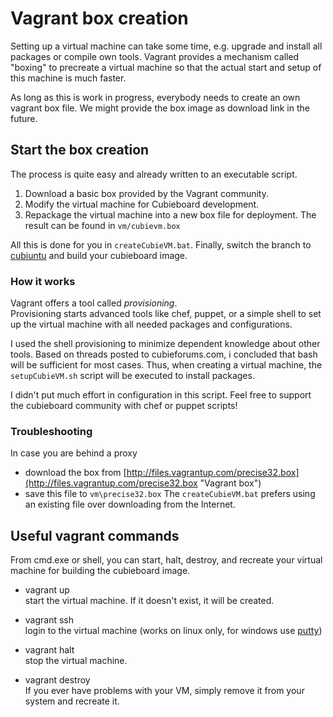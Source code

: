 # Vagrant box creation

Setting up a virtual machine can take some time, e.g. upgrade and install all packages or compile own tools.
Vagrant provides a mechanism called "boxing" to precreate a virtual machine so that the actual start and setup of this machine is much faster.

As long as this is work in progress, everybody needs to create an own vagrant box file. We might provide the box image as download link in the future.

## Start the box creation

The process is quite easy and already written to an executable script.

1. Download a basic box provided by the Vagrant community.
1. Modify the virtual machine for Cubieboard development.
1. Repackage the virtual machine into a new box file for deployment. The result can be found in `vm/cubievm.box`

All this is done for you in `createCubieVM.bat`.
Finally, switch the branch to [cubiuntu](../cubiuntu "cubiuntu") and build your cubieboard image. 


### How it works

Vagrant offers a tool called *provisioning*.<br>
Provisioning starts advanced tools like chef, puppet, or a simple shell to set up the virtual machine with all needed packages and configurations.

I used the shell provisioning to minimize dependent knowledge about other tools.
Based on threads posted to cubieforums.com, i concluded that bash will be sufficient for most cases.
Thus, when creating a virtual machine, the `setupCubieVM.sh` script will be executed to install packages.

I didn't put much effort in configuration in this script.
Feel free to support the cubieboard community with chef or puppet scripts!

### Troubleshooting
In case you are behind a proxy

 - download the box from [http://files.vagrantup.com/precise32.box](http://files.vagrantup.com/precise32.box "Vagrant box")
 - save this file to `vm\precise32.box`
   The `createCubieVM.bat` prefers using an existing file over downloading from the Internet. 

## Useful vagrant commands

From cmd.exe or shell, you can start, halt, destroy, and recreate your virtual machine for building the cubieboard image.

 - vagrant up<br>
   start the virtual machine. If it doesn't exist, it will be created.

 - vagrant ssh<br>
   login to the virtual machine (works on linux only, for windows use [putty](http://www.chiark.greenend.org.uk/%7Esgtatham/putty/download.html "putty"))

 - vagrant halt<br>
   stop the virtual machine.

 - vagrant destroy<br>
   If you ever have problems with your VM, simply remove it from your system and recreate it.
